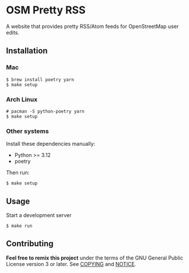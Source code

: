 # OSM Pretty RSS

A website that provides pretty RSS/Atom feeds for OpenStreetMap user edits.

## Installation

### Mac

```shell
$ brew install poetry yarn
$ make setup
```

### Arch Linux

```shell
# pacman -S python-poetry yarn
$ make setup
```

### Other systems

Install these dependencies manually:

- Python >= 3.12
- poetry

Then run:

```shell
$ make setup
```

## Usage

Start a development server

```shell
$ make run
```

## Contributing

__Feel free to remix this project__ under the terms of the GNU General Public
License version 3 or later. See [COPYING](./COPYING) and [NOTICE](./NOTICE).
